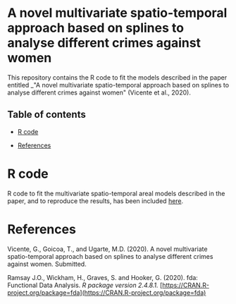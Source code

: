 # A novel multivariate spatio-temporal approach based on splines to analyse different crimes against women 
This repository contains the R code to fit the models described in the paper entitled _"A novel multivariate spatio-temporal approach based on splines to analyse different crimes against women" (Vicente et al., 2020).


## Table of contents
- [R code](#R-code)

- [References](#References)


# R code
R code to fit the multivariate spatio-temporal areal models described in the paper, and to reproduce the results, has been included [here](https://github.com/spatialstatisticsupna/Multivariate_spatio_temporal_P_spline/blob/master/R/).

# References
Vicente, G., Goicoa, T., and Ugarte, M.D. (2020). A novel multivariate spatio-temporal approach based on splines to analyse different crimes against women. Submitted.

Ramsay J.O., Wickham, H., Graves, S. and Hooker, G. (2020). fda: Functional Data Analysis. _R package version 2.4.8.1._ [https://CRAN.R-project.org/package=fda](https://CRAN.R-project.org/package=fda)
  
